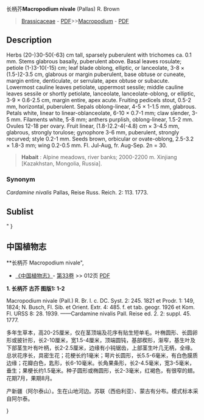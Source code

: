 长柄芥**Macropodium nivale** (Pallas) R. Brown

> [Brassicaceae](http://www.iplant.cn/info/Brassicaceae?t=foc) - [PDF](http://www.iplant.cn/foc/pdf/Brassicaceae.pdf)>>[Macropodium](http://www.iplant.cn/info/Macropodium?t=foc) - [PDF](http://www.iplant.cn/foc/pdf/Macropodium.pdf)

## Description

Herbs (20-)30-50(-63) cm tall, sparsely puberulent with trichomes ca. 0.1 mm. Stems glabrous basally, puberulent above. Basal leaves rosulate; petiole (1-)3-10(-15) cm; leaf blade oblong, elliptic, or lanceolate, 3-8 × (1.5-)2-3.5 cm, glabrous or margin puberulent, base obtuse or cuneate, margin entire, denticulate, or serrulate, apex obtuse or subacute. Lowermost cauline leaves petiolate, uppermost sessile; middle cauline leaves sessile or shortly petiolate, lanceolate, lanceolate-oblong, or elliptic, 3-9 × 0.6-2.5 cm, margin entire, apex acute. Fruiting pedicels stout, 0.5-2 mm, horizontal, puberulent. Sepals oblong-linear, 4-5 × 1-1.5 mm, glabrous. Petals white, linear to linear-oblanceolate, 6-10 × 0.7-1 mm; claw slender, 3-5 mm. Filaments white, 5-8 mm; anthers purplish, oblong-linear, 1.5-2 mm. Ovules 12-18 per ovary. Fruit linear, (1.8-)2.2-4(-4.8) cm × 3-4.5 mm, glabrous, strongly torulose; gynophore 3-6 mm, puberulent, strongly recurved; style 0.2-1 mm. Seeds brown, orbicular or ovate-oblong, 2.5-3.2 × 1.8-3 mm; wing 0.2-0.5 mm. Fl. Jul-Aug, fr. Aug-Sep. 2n = 30.

> **Habait** : 
> Alpine meadows, river banks; 2000-2200 m. Xinjiang [Kazakhstan, Mongolia, Russia].

### Synonym
*Cardamine nivalis* Pallas, Reise Russ. Reich. 2: 113. 1773.

## Sublist
"
}
## 中国植物志

**长柄芥 Macropodium nivale",

* [《中国植物志》](http://www.iplant.cn/frps)- [第33卷](http://www.iplant.cn/frps/vol/33) >> 012页 [PDF](http://www.iplant.cn/frps/pdf/33/012.PDF)

**1. 长柄芥 古芥 图版1: 1-2**

Macropodium nivale (Pall.) R. Br. l. c. DC. Syst. 2: 245. 1821 et Prodr. 1: 149, 1824; N. Busch, Fl. Sib. et Orient. Extr. 4: 485. f. et tab. geogr. 1926 et Kom. Fl. URSS 8: 28. 1939. ——Cardamine nivalis Pall. Reise ed. 2. 2: suppl. 45. 1777.

多年生草本，高20-25厘米，仅在茎顶端及花序有贴生短单毛。叶椭圆形、长圆卵形或披针形，长2-10厘米，宽1.5-4厘米，顶端圆钝，基部楔形，渐窄，基生叶及下部茎生叶有叶柄，长2-2.5厘米，边缘有小钝锯齿，上部茎生叶几无柄，全缘。总状花序长，具密生花；花梗长约1毫米；萼片长圆形，长5.5-6毫米，有白色膜质边缘；花瓣白色，匙形，长6-10毫米。长角果条形，长2-4.5毫米，宽3-5毫米，垂生；果梗长约1.5毫米。种子圆形或椭圆形，长2-3毫米，红褐色，有很窄的翅。花期7月，果期8月。

产新疆（阿尔泰山）。生在山地河边。苏联（西伯利亚）、蒙古有分布。模式标本采自阿尔泰。

}